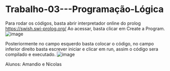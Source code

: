 # Trabalho-03---Programação-Lógica

Para rodar os códigos, basta abrir interpretador online do prolog https://swish.swi-prolog.org/
Ao acessar, basta clicar em Create a Program.
![image](https://github.com/user-attachments/assets/7de553e1-e87d-49a9-a99c-af87f115050b)

Posteriormente no campo esquerdo basta colocar o código, no campo inferior direito basta escrever iniciar e clicar em run, assim o código sera compilado e executado.
![image](https://github.com/user-attachments/assets/992781e0-3527-4a0b-87bb-314204535eda)

Alunos: Amandio e Nicolas
